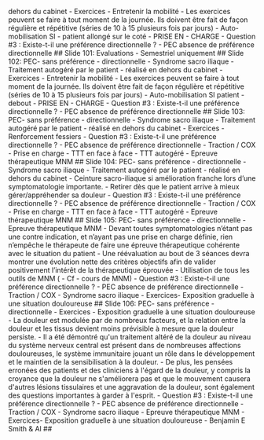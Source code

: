 dehors du cabinet - Exercices - Entretenir la mobilité - Les exercices peuvent se faire à tout moment de la journée. Ils doivent être fait de façon régulière et répétitive (séries de 10 à 15 plusieurs fois par jours) - Auto-mobilisation SI - patient allongé sur le coté - PRISE EN - CHARGE - Question #3 : Existe-t-il une préférence directionnelle ? - PEC absence de préférence directionnelle ## Slide 101: Evaluations - Semestriel uniquement ## Slide 102: PEC- sans préférence - directionnelle - Syndrome sacro iliaque - Traitement autogéré par le patient - réalisé en dehors du cabinet - Exercices - Entretenir la mobilité - Les exercices peuvent se faire à tout moment de la journée. Ils doivent être fait de façon régulière et répétitive (séries de 10 à 15 plusieurs fois par jours) - Auto-mobilisation SI patient - debout - PRISE EN - CHARGE - Question #3 : Existe-t-il une préférence directionnelle ? - PEC absence de préférence directionnelle ## Slide 103: PEC- sans préférence - directionnelle - Syndrome sacro iliaque - Traitement autogéré par le patient - réalisé en dehors du cabinet - Exercices - Renforcement fessiers - Question #3 : Existe-t-il une préférence directionnelle ? - PEC absence de préférence directionnelle - Traction / COX - Prise en charge - TTT en face à face - TTT autogéré - Epreuve thérapeutique MNM ## Slide 104: PEC- sans préférence - directionnelle - Syndrome sacro iliaque - Traitement autogéré par le patient - réalisé en dehors du cabinet - Ceinture sacro-iliaque si amélioration franche lors d’une symptomatologie importante. - Retirer dès que le patient arrive à mieux gérer/appréhender sa douleur - Question #3 : Existe-t-il une préférence directionnelle ? - PEC absence de préférence directionnelle - Traction / COX - Prise en charge - TTT en face à face - TTT autogéré - Epreuve thérapeutique MNM ## Slide 105: PEC- sans préférence - directionnelle - Epreuve thérapeutique MNM - Devant toutes symptomatologies n’étant pas une contre indication, et n’ayant pas une prise en charge définie, rien n’empêche le thérapeute de faire une épreuve thérapeutique cohérente avec le situation du patient - Une réévaluation au bout de 3 séances devra montrer une évolution nette des critères objectifs afin de valider positivement l’intérêt de la thérapeutique éprouvée - Utilisation de tous les outils de MNM ( - Cf - cours de MNM) - Question #3 : Existe-t-il une préférence directionnelle ? - PEC absence de préférence directionnelle - Traction / COX - Syndrome sacro iliaque - Exercices- Exposition graduelle à une situation douloureuse ## Slide 106: PEC- sans préférence - directionnelle - Exercices - Exposition graduelle à une situation douloureuse - La douleur est modulée par de nombreux facteurs, et la relation entre la douleur et les tissus devient moins prévisible à mesure que la douleur persiste. - Il a été démontré qu'un traitement altéré de la douleur au niveau du système nerveux central est présent dans de nombreuses affections douloureuses, le système immunitaire jouant un rôle dans le développement et le maintien de la sensibilisation à la douleur. - De plus, les pensées erronées des patients et des cliniciens à l'égard de la douleur, y compris la croyance que la douleur ne s'améliorera pas et que le mouvement causera d'autres lésions tissulaires et une aggravation de la douleur, sont également des questions importantes à garder à l'esprit. - Question #3 : Existe-t-il une préférence directionnelle ? - PEC absence de préférence directionnelle - Traction / COX - Syndrome sacro iliaque - Epreuve thérapeutique MNM - Exercices- Exposition graduelle à une situation douloureuse - Benjamin E Smith & Al ##